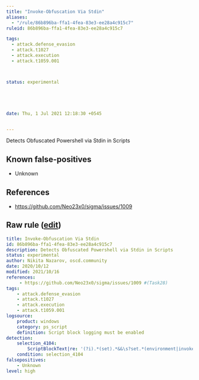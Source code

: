 ```yaml
---
title: "Invoke-Obfuscation Via Stdin"
aliases:
  - "/rule/86b896ba-ffa1-4fea-83e3-ee28a4c915c7"
ruleid: 86b896ba-ffa1-4fea-83e3-ee28a4c915c7

tags:
  - attack.defense_evasion
  - attack.t1027
  - attack.execution
  - attack.t1059.001



status: experimental





date: Thu, 1 Jul 2021 12:18:30 +0545


---
```


Detects Obfuscated Powershell via Stdin in Scripts

<!--more-->


## Known false-positives

* Unknown



## References

* https://github.com/Neo23x0/sigma/issues/1009


## Raw rule ([edit](https://github.com/SigmaHQ/sigma/edit/master/rules/windows/powershell/powershell_script/posh_ps_invoke_obfuscation_via_stdin.yml))
```yaml
title: Invoke-Obfuscation Via Stdin
id: 86b896ba-ffa1-4fea-83e3-ee28a4c915c7
description: Detects Obfuscated Powershell via Stdin in Scripts
status: experimental
author: Nikita Nazarov, oscd.community
date: 2020/10/12
modified: 2021/10/16
references:
     - https://github.com/Neo23x0/sigma/issues/1009 #(Task28)
tags:
    - attack.defense_evasion
    - attack.t1027
    - attack.execution
    - attack.t1059.001
logsource:
    product: windows
    category: ps_script
    definition: Script block logging must be enabled
detection:
    selection_4104:
        ScriptBlockText|re: '(?i).*(set).*&&\s?set.*(environment|invoke|\${?input).*&&.*"'
    condition: selection_4104
falsepositives:
    - Unknown
level: high

```
